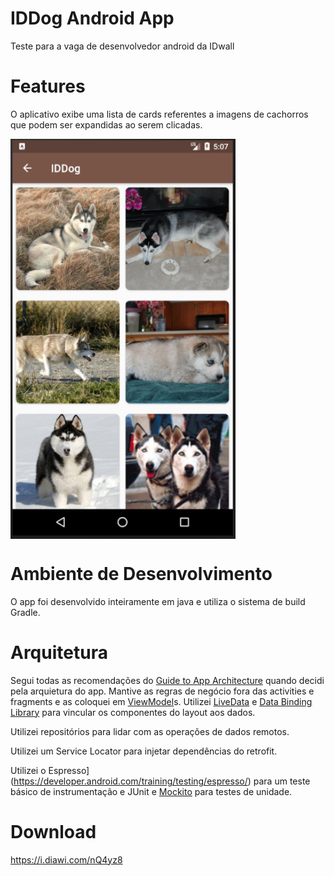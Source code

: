 IDDog Android App
======================

Teste para a vaga de desenvolvedor android da IDwall

# Features

O aplicativo exibe uma lista de cards referentes a imagens de cachorros
que podem ser expandidas ao serem clicadas.

<div>
  <img align="center" src="iddog.png" alt="Schedule screenshot" height="640" width="360">
</div>

# Ambiente de Desenvolvimento

O app foi desenvolvido inteiramente em java e utiliza o sistema de build Gradle.

# Arquitetura

Segui todas as recomendações do [Guide to App Architecture](https://developer.android.com/jetpack/docs/guide)
quando decidi pela arquietura do app. Mantive as regras de negócio fora das activities e fragments e 
as coloquei em [ViewModel](https://developer.android.com/topic/libraries/architecture/viewmodel)s.
Utilizei [LiveData](https://developer.android.com/topic/libraries/architecture/livedata)
e [Data Binding Library](https://developer.android.com/topic/libraries/data-binding/)
para vincular os componentes do layout aos dados.

Utilizei repositórios para lidar com as operações de dados remotos.

Utilizei um Service Locator para injetar dependências do retrofit.

Utilizei o Espresso](https://developer.android.com/training/testing/espresso/)
para um teste básico de instrumentação e JUnit e 
[Mockito](https://github.com/mockito/mockito) para testes de unidade.

# Download

https://i.diawi.com/nQ4yz8

